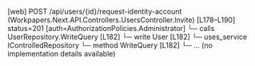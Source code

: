 [web] POST /api/users/{id}/request-identity-account  (Workpapers.Next.API.Controllers.UsersController.Invite)  [L178–L190] status=201 [auth=AuthorizationPolicies.Administrator]
  └─ calls UserRepository.WriteQuery [L182]
  └─ write User [L182]
  └─ uses_service IControlledRepository<User>
    └─ method WriteQuery [L182]
      └─ ... (no implementation details available)

